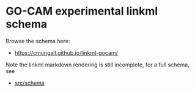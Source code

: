 # GO-CAM experimental linkml schema

Browse the schema here:

 * https://cmungall.github.io/linkml-gocam/

Note the linkml markdown rendering is still incomplete, for a full schema, see

 * [src/schema](src/schema)
